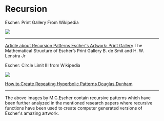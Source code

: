 # Recursion

Escher:  Print Gallery From Wikipedia

![](https://upload.wikimedia.org/wikipedia/en/0/02/Print_Gallery_by_M._C._Escher.jpg)



---


[Article about Recursion Patterns Escher's Artwork: Print Gallery](http://www.ams.org/notices/200304/fea-escher.pdf) The Mathematical
Structure of Escher’s
Print Gallery
B. de Smit and H. W. Lenstra Jr

Escher: Circle Limit III from Wikipedia

![](https://upload.wikimedia.org/wikipedia/en/5/55/Escher_Circle_Limit_III.jpg)

[How to Create Repeating Hyperbolic Patterns 
Douglas Dunham](https://www.d.umn.edu/~ddunham/eccad09.pdf)


---

The above images by M.C.Escher contain recursive patterns which have been further analyzed in the mentioned research papers where recursive functions have been used to create computer generated versions of Escher's amazing artwork.



